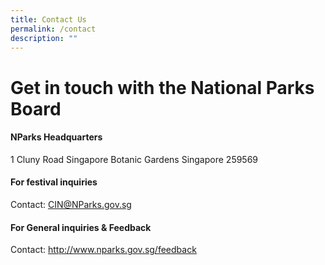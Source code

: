 ```yaml
---
title: Contact Us
permalink: /contact
description: ""
---
```

# Get in touch with the National Parks Board


#### NParks Headquarters
1 Cluny Road
Singapore Botanic Gardens
Singapore 259569

#### For festival inquiries
Contact: CIN@NParks.gov.sg

#### For General inquiries & Feedback
Contact: http://www.nparks.gov.sg/feedback 